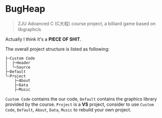 # BugHeap

> ZJU Advanced C (C大程) course project, a billiard game based on libgraphcis
 
Actually I think it's a **PIECE OF SHIT**.

The overall project structure is listed as following: 

```
├─Custom Code
│  ├─Header
│  └─Source
├─Default
└─Project
    ├─About
    ├─Data
    ├─Music
```

`Custom Code` contains the our code, `Default` contains the graphics library provided by the course. `Project` is a **VS** project, consider to use `Custom Code`, `Default`, `About`, `Data`, `Music` to rebuild your own project. 
